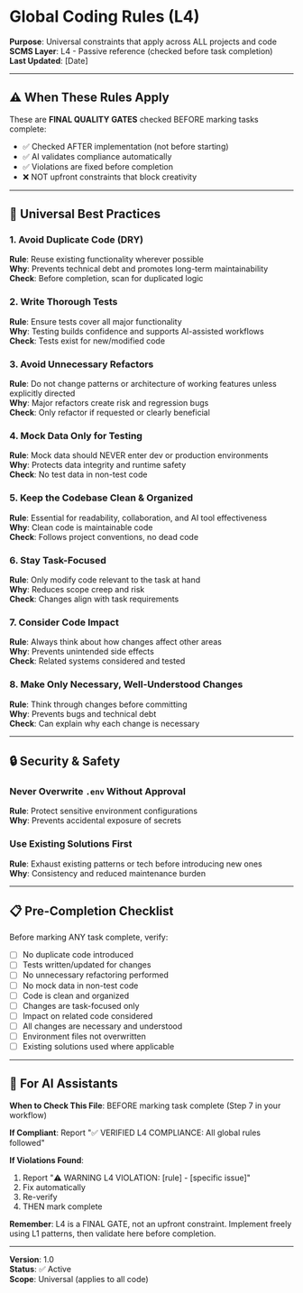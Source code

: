 # Global Coding Rules (L4)

**Purpose**: Universal constraints that apply across ALL projects and code  
**SCMS Layer**: L4 - Passive reference (checked before task completion)  
**Last Updated**: [Date]

---

## ⚠️ When These Rules Apply

These are **FINAL QUALITY GATES** checked BEFORE marking tasks complete:
- ✅ Checked AFTER implementation (not before starting)
- ✅ AI validates compliance automatically
- ✅ Violations are fixed before completion
- ❌ NOT upfront constraints that block creativity

---

## 🎯 Universal Best Practices

### 1. Avoid Duplicate Code (DRY)
**Rule**: Reuse existing functionality wherever possible  
**Why**: Prevents technical debt and promotes long-term maintainability  
**Check**: Before completion, scan for duplicated logic

### 2. Write Thorough Tests
**Rule**: Ensure tests cover all major functionality  
**Why**: Testing builds confidence and supports AI-assisted workflows  
**Check**: Tests exist for new/modified code

### 3. Avoid Unnecessary Refactors
**Rule**: Do not change patterns or architecture of working features unless explicitly directed  
**Why**: Major refactors create risk and regression bugs  
**Check**: Only refactor if requested or clearly beneficial

### 4. Mock Data Only for Testing
**Rule**: Mock data should NEVER enter dev or production environments  
**Why**: Protects data integrity and runtime safety  
**Check**: No test data in non-test code

### 5. Keep the Codebase Clean & Organized
**Rule**: Essential for readability, collaboration, and AI tool effectiveness  
**Why**: Clean code is maintainable code  
**Check**: Follows project conventions, no dead code

### 6. Stay Task-Focused
**Rule**: Only modify code relevant to the task at hand  
**Why**: Reduces scope creep and risk  
**Check**: Changes align with task requirements

### 7. Consider Code Impact
**Rule**: Always think about how changes affect other areas  
**Why**: Prevents unintended side effects  
**Check**: Related systems considered and tested

### 8. Make Only Necessary, Well-Understood Changes
**Rule**: Think through changes before committing  
**Why**: Prevents bugs and technical debt  
**Check**: Can explain why each change is necessary

---

## 🔒 Security & Safety

### Never Overwrite `.env` Without Approval
**Rule**: Protect sensitive environment configurations  
**Why**: Prevents accidental exposure of secrets

### Use Existing Solutions First
**Rule**: Exhaust existing patterns or tech before introducing new ones  
**Why**: Consistency and reduced maintenance burden

---

## 📋 Pre-Completion Checklist

Before marking ANY task complete, verify:

- [ ] No duplicate code introduced
- [ ] Tests written/updated for changes
- [ ] No unnecessary refactoring performed
- [ ] No mock data in non-test code
- [ ] Code is clean and organized
- [ ] Changes are task-focused only
- [ ] Impact on related code considered
- [ ] All changes are necessary and understood
- [ ] Environment files not overwritten
- [ ] Existing solutions used where applicable

---

## 🤖 For AI Assistants

**When to Check This File**: BEFORE marking task complete (Step 7 in your workflow)

**If Compliant**: Report "✅ VERIFIED L4 COMPLIANCE: All global rules followed"

**If Violations Found**: 
1. Report "⚠️ WARNING L4 VIOLATION: [rule] - [specific issue]"
2. Fix automatically
3. Re-verify
4. THEN mark complete

**Remember**: L4 is a FINAL GATE, not an upfront constraint. Implement freely using L1 patterns, then validate here before completion.

---

**Version**: 1.0  
**Status**: ✅ Active  
**Scope**: Universal (applies to all code)
